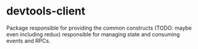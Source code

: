# devtools-client

Package responsible for providing the common constructs (TODO: maybe even including redux) responsible for managing state and consuming events and RPCs.
